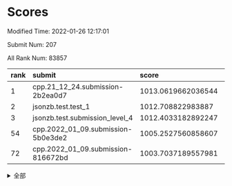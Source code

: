 # Scores

Modified Time: 2022-01-26 12:17:01

Submit Num: 207

All Rank Num: 83857

| rank |               submit               |       score        |       sigma        | pk_num |
| :--- | :--------------------------------- | :----------------- | :----------------- | :----- |
| 1    | cpp.21_12_24.submission-2b2ea0d7   | 1013.0619662036544 | 0.8102938799085957 | 1619   |
| 2    | jsonzb.test.test_1                 | 1012.708822983887  | 0.8171766983965422 | 1621   |
| 3    | jsonzb.test.submission_level_4     | 1012.4033182892247 | 0.7876374140321275 | 1620   |
| 54   | cpp.2022_01_09.submission-5b0e3de2 | 1005.2527560858607 | 0.711777101260233  | 1623   |
| 72   | cpp.2022_01_09.submission-816672bd | 1003.7037189557981 | 0.7209109301583065 | 1621   |


<details>
<summary>全部</summary>

| rank |                 submit                 |       score        |       sigma        | pk_num |
| :--- | :------------------------------------- | :----------------- | :----------------- | :----- |
| 1    | cpp.21_12_24.submission-2b2ea0d7       | 1013.0619662036544 | 0.8102938799085957 | 1619   |
| 2    | jsonzb.test.test_1                     | 1012.708822983887  | 0.8171766983965422 | 1621   |
| 3    | jsonzb.test.submission_level_4         | 1012.4033182892247 | 0.7876374140321275 | 1620   |
| 4    | gobigger.level_3.submission_level_3_10 | 1011.3057367303351 | 0.7668355057430036 | 1621   |
| 5    | gobigger.level_3.submission_level_3_19 | 1011.0625511081414 | 0.7696969749053078 | 1618   |
| 6    | gobigger.level_3.submission_level_3_3  | 1010.8932704450344 | 0.7811415326382541 | 1623   |
| 7    | gobigger.level_3.submission_level_3_36 | 1010.893056669756  | 0.7843610855759958 | 1618   |
| 8    | gobigger.level_3.submission_level_3_2  | 1010.8408149144183 | 0.7733559487105022 | 1622   |
| 9    | gobigger.level_3.submission_level_3_32 | 1010.8093476159372 | 0.7561845531577823 | 1617   |
| 10   | gobigger.level_3.submission_level_3_16 | 1010.7964508462738 | 0.7832285141754937 | 1619   |
| 11   | gobigger.level_3.submission_level_3_9  | 1010.6308597071135 | 0.7551950314306528 | 1617   |
| 12   | gobigger.level_3.submission_level_3_40 | 1010.5820727145255 | 0.7846168910271396 | 1622   |
| 13   | gobigger.level_3.submission_level_3_22 | 1010.5372795619911 | 0.7756983395122367 | 1624   |
| 14   | gobigger.level_3.submission_level_3_48 | 1010.5241541489053 | 0.7503645767679337 | 1621   |
| 15   | gobigger.level_3.submission_level_3_44 | 1010.5057082103386 | 0.7645724306460535 | 1623   |
| 16   | gobigger.level_3.submission_level_3_30 | 1010.4859496575227 | 0.7837062133861197 | 1622   |
| 17   | gobigger.level_3.submission_level_3_31 | 1010.4634936607025 | 0.7673797652697438 | 1619   |
| 18   | gobigger.level_3.submission_level_3_7  | 1010.3965466426719 | 0.7802320243648805 | 1621   |
| 19   | gobigger.level_3.submission_level_3_49 | 1010.3937687162141 | 0.7749953745145538 | 1616   |
| 20   | gobigger.level_3.submission_level_3_42 | 1010.3554042339555 | 0.7545420370985289 | 1619   |
| 21   | gobigger.level_3.submission_level_3_29 | 1010.3438884215697 | 0.7768270088238346 | 1622   |
| 22   | gobigger.level_3.submission_level_3_39 | 1010.3069452652692 | 0.7517550740147347 | 1622   |
| 23   | gobigger.level_3.submission_level_3_0  | 1010.271737933127  | 0.7694644313399776 | 1620   |
| 24   | gobigger.level_3.submission_level_3_45 | 1010.1863408122078 | 0.7458458329362353 | 1620   |
| 25   | gobigger.level_3.submission_level_3_26 | 1010.1747051950849 | 0.7592505074377631 | 1621   |
| 26   | gobigger.level_3.submission_level_3_43 | 1010.1070127359607 | 0.7583288351522445 | 1620   |
| 27   | gobigger.level_3.submission_level_3_46 | 1009.9505568443587 | 0.7451853192125224 | 1623   |
| 28   | gobigger.level_3.submission_level_3_18 | 1009.8947554038701 | 0.7434939037765188 | 1619   |
| 29   | gobigger.level_3.submission_level_3_24 | 1009.8877087805403 | 0.7802121468412501 | 1621   |
| 30   | gobigger.level_3.submission_level_3_6  | 1009.8839126609877 | 0.7592600408023784 | 1619   |
| 31   | gobigger.level_3.submission_level_3_35 | 1009.8765379241114 | 0.7609678329857655 | 1617   |
| 32   | gobigger.level_3.submission_level_3_47 | 1009.840912173694  | 0.7449352667420711 | 1620   |
| 33   | gobigger.level_3.submission_level_3_23 | 1009.8274036010979 | 0.7938772777036909 | 1620   |
| 34   | gobigger.level_3.submission_level_3_12 | 1009.7894055463673 | 0.7520252862235755 | 1623   |
| 35   | gobigger.level_3.submission_level_3_14 | 1009.787899455708  | 0.7520273721755656 | 1620   |
| 36   | gobigger.level_3.submission_level_3_11 | 1009.777888964938  | 0.7424786024269607 | 1618   |
| 37   | gobigger.level_3.submission_level_3_33 | 1009.7000016746501 | 0.755841554714015  | 1623   |
| 38   | gobigger.level_3.submission_level_3_4  | 1009.6921214480194 | 0.7607774402911567 | 1625   |
| 39   | gobigger.level_3.submission_level_3_20 | 1009.606849790099  | 0.7543799648705869 | 1627   |
| 40   | gobigger.level_3.submission_level_3_34 | 1009.5783850070038 | 0.7323408458284739 | 1619   |
| 41   | gobigger.level_3.submission_level_3_28 | 1009.3310238729742 | 0.7549213487475304 | 1623   |
| 42   | gobigger.level_3.submission_level_3_38 | 1009.3251186873005 | 0.7663789607645252 | 1620   |
| 43   | gobigger.level_3.submission_level_3_41 | 1009.3093256135634 | 0.7570290559015648 | 1621   |
| 44   | gobigger.level_3.submission_level_3_8  | 1009.1731820940357 | 0.7544245877849943 | 1621   |
| 45   | gobigger.level_3.submission_level_3_21 | 1009.1144514353963 | 0.7565713785816535 | 1619   |
| 46   | gobigger.level_3.submission_level_3_25 | 1009.0721351539945 | 0.7401462254483008 | 1619   |
| 47   | gobigger.level_3.submission_level_3_27 | 1009.0106548641426 | 0.7447216051427292 | 1618   |
| 48   | gobigger.level_3.submission_level_3_13 | 1008.98464292212   | 0.7245857914446027 | 1621   |
| 49   | gobigger.level_3.submission_level_3_15 | 1008.8359630657528 | 0.7410299358577545 | 1622   |
| 50   | gobigger.level_3.submission_level_3_5  | 1008.7181106257934 | 0.7597845325517086 | 1622   |
| 51   | gobigger.level_3.submission_level_3_37 | 1008.2860173447937 | 0.7531527998402301 | 1620   |
| 52   | gobigger.level_3.submission_level_3_1  | 1008.1628709287584 | 0.7403470222952211 | 1618   |
| 53   | gobigger.level_3.submission_level_3_17 | 1006.9535990895756 | 0.7207260591844812 | 1622   |
| 54   | cpp.2022_01_09.submission-5b0e3de2     | 1005.2527560858607 | 0.711777101260233  | 1623   |
| 55   | gobigger.level_1.submission_level_1_36 | 1005.1318721815745 | 0.7351815031046316 | 1623   |
| 56   | gobigger.level_1.submission_level_1_13 | 1005.0803083359707 | 0.7268666986796244 | 1625   |
| 57   | gobigger.level_1.submission_level_1_46 | 1005.0221324192208 | 0.7356463831918072 | 1620   |
| 58   | gobigger.level_1.submission_level_1_7  | 1004.5272187159603 | 0.722276208011798  | 1616   |
| 59   | gobigger.level_1.submission_level_1_22 | 1004.5170260110038 | 0.7126885608920699 | 1623   |
| 60   | gobigger.level_1.submission_level_1_32 | 1004.4988192986661 | 0.7194900123491746 | 1622   |
| 61   | gobigger.level_1.submission_level_1_14 | 1004.4820308106961 | 0.7132491598040707 | 1616   |
| 62   | gobigger.level_1.submission_level_1_11 | 1004.3872867298385 | 0.716611734314234  | 1624   |
| 63   | gobigger.level_1.submission_level_1_34 | 1004.3323558732658 | 0.7102006418916519 | 1615   |
| 64   | gobigger.level_1.submission_level_1_25 | 1004.2352585639708 | 0.7160947884908594 | 1615   |
| 65   | gobigger.level_1.submission_level_1_15 | 1004.1445800135839 | 0.712527900257482  | 1615   |
| 66   | gobigger.level_1.submission_level_1_20 | 1004.1018825701634 | 0.7072284342039296 | 1620   |
| 67   | gobigger.level_1.submission_level_1_28 | 1003.9591781668707 | 0.7222820445420437 | 1620   |
| 68   | gobigger.level_1.submission_level_1_49 | 1003.8407884204858 | 0.7119321379435706 | 1621   |
| 69   | gobigger.level_1.submission_level_1_43 | 1003.7456272749337 | 0.7053547992540788 | 1618   |
| 70   | gobigger.level_1.submission_level_1_6  | 1003.7185553244084 | 0.7135672069746551 | 1616   |
| 71   | gobigger.level_1.submission_level_1_40 | 1003.7073030785413 | 0.7247917194891086 | 1621   |
| 72   | cpp.2022_01_09.submission-816672bd     | 1003.7037189557981 | 0.7209109301583065 | 1621   |
| 73   | gobigger.level_1.submission_level_1_24 | 1003.5518905649499 | 0.7119229386445348 | 1622   |
| 74   | gobigger.level_1.submission_level_1_9  | 1003.5244132442326 | 0.7172659256412943 | 1618   |
| 75   | gobigger.level_1.submission_level_1_42 | 1003.4906041785623 | 0.7196018551500603 | 1619   |
| 76   | gobigger.level_1.submission_level_1_19 | 1003.4863282999429 | 0.7221247261241036 | 1624   |
| 77   | gobigger.level_1.submission_level_1_21 | 1003.4762465539184 | 0.7185200383103425 | 1619   |
| 78   | gobigger.level_1.submission_level_1_29 | 1003.4758100923366 | 0.7104407361277252 | 1621   |
| 79   | gobigger.level_1.submission_level_1_37 | 1003.4176953328628 | 0.7210335538678486 | 1625   |
| 80   | gobigger.level_1.submission_level_1_30 | 1003.417089531599  | 0.7143273243081104 | 1622   |
| 81   | gobigger.level_1.submission_level_1_10 | 1003.4050417979153 | 0.728144753063746  | 1624   |
| 82   | gobigger.level_1.submission_level_1_26 | 1003.3100669599467 | 0.728301940409445  | 1622   |
| 83   | gobigger.level_1.submission_level_1_27 | 1003.2974248055291 | 0.7219117150031973 | 1617   |
| 84   | gobigger.level_1.submission_level_1_35 | 1003.2449136609581 | 0.7126892527329534 | 1623   |
| 85   | gobigger.level_1.submission_level_1_39 | 1003.1825441622655 | 0.7051283986137484 | 1622   |
| 86   | gobigger.level_1.submission_level_1_16 | 1003.1641179884951 | 0.7308803542215286 | 1619   |
| 87   | gobigger.level_1.submission_level_1_45 | 1003.1532618634141 | 0.7215771830277061 | 1617   |
| 88   | gobigger.level_1.submission_level_1_12 | 1003.130043895096  | 0.7070395499049806 | 1620   |
| 89   | gobigger.level_1.submission_level_1_41 | 1003.1135773830138 | 0.716189559088186  | 1624   |
| 90   | gobigger.level_1.submission_level_1_3  | 1003.0868057525151 | 0.7155689125343199 | 1623   |
| 91   | gobigger.level_1.submission_level_1_31 | 1003.0605739727939 | 0.714366505481924  | 1621   |
| 92   | gobigger.level_1.submission_level_1_1  | 1002.8776791712737 | 0.7154585287564216 | 1622   |
| 93   | gobigger.level_1.submission_level_1_0  | 1002.7903180738131 | 0.7297036099067309 | 1618   |
| 94   | gobigger.level_1.submission_level_1_23 | 1002.7808132927559 | 0.7060825981071462 | 1618   |
| 95   | gobigger.level_1.submission_level_1_48 | 1002.6903028956274 | 0.7108806374543911 | 1616   |
| 96   | gobigger.level_1.submission_level_1_33 | 1002.6263438782946 | 0.720573542851573  | 1619   |
| 97   | gobigger.level_1.submission_level_1_47 | 1002.5907042113563 | 0.7197114970782301 | 1618   |
| 98   | gobigger.level_1.submission_level_1_18 | 1002.5093071191424 | 0.7160854069680411 | 1621   |
| 99   | gobigger.level_1.submission_level_1_17 | 1002.4424195506158 | 0.722812429520038  | 1626   |
| 100  | gobigger.level_1.submission_level_1_44 | 1002.3751137395132 | 0.7183644450626795 | 1623   |
| 101  | gobigger.level_1.submission_level_1_38 | 1002.3015010967546 | 0.7245978879572524 | 1620   |
| 102  | gobigger.level_1.submission_level_1_4  | 1002.043622171845  | 0.710054595414374  | 1622   |
| 103  | gobigger.level_1.submission_level_1_8  | 1001.8516738578302 | 0.714814827935097  | 1614   |
| 104  | gobigger.level_1.submission_level_1_5  | 1001.5663477885812 | 0.707828269271711  | 1614   |
| 105  | gobigger.level_1.submission_level_1_2  | 1001.4468869745268 | 0.6990963786431826 | 1616   |
| 106  | gobigger.random.submission_random_36   | 997.0798123253552  | 0.7111112113440746 | 1622   |
| 107  | gobigger.random.submission_random_21   | 997.0554056056127  | 0.712797149995408  | 1620   |
| 108  | gobigger.random.submission_random_35   | 996.984705514521   | 0.6926118668622447 | 1618   |
| 109  | gobigger.random.submission_random_11   | 996.9390816942546  | 0.7087150560507893 | 1622   |
| 110  | gobigger.random.submission_random_2    | 996.7035741250596  | 0.7128586637835019 | 1624   |
| 111  | gobigger.random.submission_random_34   | 996.6727165449556  | 0.6940062776673532 | 1617   |
| 112  | gobigger.random.submission_random_46   | 996.6219533660058  | 0.7145395643751925 | 1617   |
| 113  | gobigger.random.submission_random_5    | 996.578614684144   | 0.7049292680443731 | 1624   |
| 114  | gobigger.random.submission_random_38   | 996.5641602435153  | 0.7147055397201909 | 1614   |
| 115  | gobigger.random.submission_random_18   | 996.5170918890118  | 0.7027794214636239 | 1625   |
| 116  | gobigger.random.submission_random_15   | 996.5102118555509  | 0.7189350562682659 | 1627   |
| 117  | gobigger.random.submission_random_10   | 996.4961429323131  | 0.7086917810756561 | 1619   |
| 118  | gobigger.random.submission_random_20   | 996.4803325725155  | 0.7099876053107753 | 1624   |
| 119  | gobigger.random.submission_random_44   | 996.4368548814413  | 0.7354428290950037 | 1621   |
| 120  | gobigger.random.submission_random_39   | 996.434893855537   | 0.6953889112887813 | 1620   |
| 121  | gobigger.random.submission_random_12   | 996.3114133595417  | 0.7043765894999858 | 1619   |
| 122  | gobigger.random.submission_random_14   | 996.2619521261125  | 0.7051388794977458 | 1621   |
| 123  | gobigger.random.submission_random_8    | 996.2187840528474  | 0.7095448479763123 | 1626   |
| 124  | gobigger.random.submission_random_7    | 996.2092713409402  | 0.7173022082308694 | 1621   |
| 125  | gobigger.random.submission_random_1    | 996.2026887431908  | 0.7045970542732812 | 1620   |
| 126  | gobigger.random.submission_random_6    | 996.1356442095035  | 0.7139731213071481 | 1622   |
| 127  | gobigger.random.submission_random_33   | 996.1279277548978  | 0.714700001318811  | 1620   |
| 128  | gobigger.random.submission_random_43   | 996.1259679350761  | 0.7176299991356927 | 1620   |
| 129  | gobigger.random.submission_random_32   | 996.1258353963954  | 0.7148712235917392 | 1620   |
| 130  | gobigger.random.submission_random_9    | 996.0901041844315  | 0.709380472982019  | 1620   |
| 131  | gobigger.random.submission_random_0    | 996.0652521874814  | 0.7044079516744178 | 1625   |
| 132  | gobigger.random.submission_random_47   | 996.0530698417834  | 0.7123621246731203 | 1620   |
| 133  | gobigger.random.submission_random_42   | 996.0341282722851  | 0.7099058115347069 | 1620   |
| 134  | gobigger.random.submission_random_25   | 995.9139986731604  | 0.7127414780530428 | 1615   |
| 135  | gobigger.random.submission_random_17   | 995.9002818313893  | 0.712977534217151  | 1620   |
| 136  | gobigger.random.submission_random_24   | 995.8604246234572  | 0.7141128115658189 | 1619   |
| 137  | gobigger.random.submission_random_49   | 995.8400338123964  | 0.707529167418427  | 1618   |
| 138  | gobigger.random.submission_random_41   | 995.7983942216458  | 0.7155659143245606 | 1616   |
| 139  | gobigger.random.submission_random_30   | 995.7835533147313  | 0.7053914982510566 | 1617   |
| 140  | gobigger.random.submission_random_19   | 995.7491024640401  | 0.708654243997705  | 1620   |
| 141  | gobigger.random.submission_random_27   | 995.7381192458214  | 0.7191542881663469 | 1621   |
| 142  | gobigger.random.submission_random_48   | 995.736754216946   | 0.7251487073764594 | 1624   |
| 143  | gobigger.random.submission_random_23   | 995.6808809159768  | 0.7149380645513617 | 1623   |
| 144  | gobigger.random.submission_random_3    | 995.6699670887418  | 0.7050811508008094 | 1624   |
| 145  | gobigger.random.submission_random_22   | 995.5321725605536  | 0.7244809150726564 | 1625   |
| 146  | gobigger.random.submission_random_28   | 995.4635260799331  | 0.7196390205786136 | 1621   |
| 147  | gobigger.random.submission_random_16   | 995.3759639022898  | 0.7230163067217227 | 1623   |
| 148  | gobigger.random.submission_random_29   | 995.1590572253098  | 0.7152849297998027 | 1623   |
| 149  | gobigger.random.submission_random_45   | 995.0998002247467  | 0.7084840876136932 | 1625   |
| 150  | gobigger.random.submission_random_26   | 994.9906958700051  | 0.7096145327191499 | 1625   |
| 151  | gobigger.random.submission_random_37   | 994.9060825166852  | 0.7084990611022265 | 1622   |
| 152  | gobigger.random.submission_random_4    | 994.8927757301765  | 0.7035170966553892 | 1623   |
| 153  | gobigger.random.submission_random_31   | 994.8653808509104  | 0.7203754736897432 | 1622   |
| 154  | gobigger.random.submission_random_13   | 994.7415506890856  | 0.714512933072741  | 1622   |
| 155  | gobigger.level_2.submission_level_2_10 | 993.7740575376457  | 0.7176793581911348 | 1616   |
| 156  | gobigger.level_2.submission_level_2_22 | 993.7148139779374  | 0.7416382648386196 | 1622   |
| 157  | gobigger.random.submission_random_40   | 993.5176864908805  | 0.722208622268272  | 1620   |
| 158  | gobigger.level_2.submission_level_2_32 | 993.2430021295471  | 0.7569494984227496 | 1619   |
| 159  | gobigger.level_2.submission_level_2_39 | 993.0589649554894  | 0.737914725750657  | 1627   |
| 160  | gobigger.level_2.submission_level_2_25 | 993.0176546512238  | 0.7266192212468958 | 1626   |
| 161  | gobigger.level_2.submission_level_2_9  | 992.9292333378991  | 0.747111593494577  | 1617   |
| 162  | gobigger.level_2.submission_level_2_31 | 992.912706238159   | 0.7442852166483673 | 1624   |
| 163  | gobigger.level_2.submission_level_2_1  | 992.8465657019599  | 0.7416963122956376 | 1621   |
| 164  | gobigger.level_2.submission_level_2_4  | 992.8015484616268  | 0.7455573575332045 | 1618   |
| 165  | gobigger.level_2.submission_level_2_33 | 992.7295091405996  | 0.7402457828764097 | 1618   |
| 166  | gobigger.level_2.submission_level_2_13 | 992.7166760938835  | 0.7372759560630442 | 1622   |
| 167  | gobigger.level_2.submission_level_2_40 | 992.710422476972   | 0.7499972703734314 | 1614   |
| 168  | gobigger.level_2.submission_level_2_8  | 992.6760825214583  | 0.7341951549940645 | 1618   |
| 169  | gobigger.level_2.submission_level_2_5  | 992.6577840405125  | 0.7355889875589201 | 1618   |
| 170  | gobigger.level_2.submission_level_2_26 | 992.4736645296961  | 0.7409364902876243 | 1620   |
| 171  | gobigger.level_2.submission_level_2_12 | 992.4717598690652  | 0.7332130192334926 | 1629   |
| 172  | gobigger.level_2.submission_level_2_41 | 992.4694138069668  | 0.7263407211141086 | 1617   |
| 173  | gobigger.level_2.submission_level_2_29 | 992.2232834661764  | 0.7484701419061237 | 1620   |
| 174  | gobigger.level_2.submission_level_2_23 | 992.0912579783646  | 0.7432960962734855 | 1621   |
| 175  | gobigger.level_2.submission_level_2_17 | 991.9901416803596  | 0.7502791309183587 | 1618   |
| 176  | gobigger.level_2.submission_level_2_15 | 991.9209545051231  | 0.7408439419951238 | 1615   |
| 177  | gobigger.level_2.submission_level_2_38 | 991.8979254774422  | 0.7577762301877772 | 1615   |
| 178  | gobigger.level_2.submission_level_2_28 | 991.8722542878595  | 0.7434666030220901 | 1622   |
| 179  | gobigger.level_2.submission_level_2_6  | 991.8278212514102  | 0.7554641425832533 | 1618   |
| 180  | gobigger.level_2.submission_level_2_42 | 991.8103309699519  | 0.7743467866214399 | 1618   |
| 181  | gobigger.level_2.submission_level_2_24 | 991.6752975843004  | 0.7769938319762386 | 1619   |
| 182  | gobigger.level_2.submission_level_2_19 | 991.6612576774053  | 0.7427660736512937 | 1619   |
| 183  | gobigger.level_2.submission_level_2_45 | 991.6272116411659  | 0.7463221386943467 | 1623   |
| 184  | gobigger.level_2.submission_level_2_7  | 991.6032520570708  | 0.7705838501062948 | 1622   |
| 185  | gobigger.level_2.submission_level_2_27 | 991.5887957245841  | 0.7484462195341239 | 1625   |
| 186  | gobigger.level_2.submission_level_2_16 | 991.5103510750907  | 0.7722367976231519 | 1620   |
| 187  | gobigger.level_2.submission_level_2_34 | 991.4950249975741  | 0.758457375413662  | 1620   |
| 188  | gobigger.level_2.submission_level_2_49 | 991.4937139115251  | 0.7577015111967682 | 1617   |
| 189  | gobigger.level_2.submission_level_2_3  | 991.4679182060477  | 0.7371518717187832 | 1621   |
| 190  | gobigger.level_2.submission_level_2_2  | 991.3503278436355  | 0.752226202913491  | 1621   |
| 191  | gobigger.level_2.submission_level_2_43 | 991.273967409983   | 0.7384086109303146 | 1621   |
| 192  | gobigger.level_2.submission_level_2_48 | 991.2721792383354  | 0.772201230741794  | 1620   |
| 193  | gobigger.level_2.submission_level_2_21 | 991.2651263718454  | 0.746766151064735  | 1620   |
| 194  | gobigger.level_2.submission_level_2_18 | 991.221071281461   | 0.7755818633499576 | 1620   |
| 195  | gobigger.level_2.submission_level_2_14 | 991.1915466984077  | 0.7461672330533043 | 1621   |
| 196  | gobigger.level_2.submission_level_2_0  | 990.8916475198171  | 0.7688583975881    | 1619   |
| 197  | gobigger.level_2.submission_level_2_11 | 990.8752271691156  | 0.7624185716300171 | 1616   |
| 198  | gobigger.level_2.submission_level_2_47 | 990.7759975472388  | 0.7566827035024315 | 1622   |
| 199  | gobigger.level_2.submission_level_2_30 | 990.7399216050476  | 0.7646853571607917 | 1619   |
| 200  | gobigger.level_2.submission_level_2_37 | 990.7398755267586  | 0.7619718319071603 | 1617   |
| 201  | gobigger.level_2.submission_level_2_46 | 990.2371687559549  | 0.7655367277093504 | 1620   |
| 202  | gobigger.level_2.submission_level_2_36 | 990.1519947442804  | 0.759287572910861  | 1620   |
| 203  | gobigger.level_2.submission_level_2_35 | 990.0054636899806  | 0.7631231264563298 | 1620   |
| 204  | gobigger.level_2.submission_level_2_44 | 989.932197471698   | 0.7633672003086519 | 1620   |
| 205  | gobigger.level_2.submission_level_2_20 | 989.8673591176497  | 0.7722004564134608 | 1624   |
| 206  | gobigger.none.submission_none_0        | 978.697254599007   | 1.3376744852702995 | 1623   |
| 207  | gobigger.none.submission_none_1        | 975.6794345632067  | 1.5307823897906168 | 1623   |

</details>